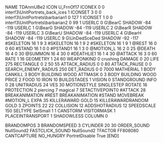 NAME TDAnmUBe2
ICON U_FrnOf17
ICONEX 0 0 interf3\UnitPortrets\_back_ices 1
ICONSET 3 0 0 interf3\UnitPortrets\barbarian1 0 127 1
ICONSET 1 0 0 interf3\UnitPortrets\barbarian2 0 99 1
USERLC 0 G\BearC SHADOW -84 -119
USERLC 1 G\BearG SHADOW -84 -119
USERLC 2 G\BearR SHADOW -84 -119
USERLC 3 G\BearU SHADOW -84 -119
USERLC 4 G\BearH SHADOW -84 -119
USERLC 9 G\UnDedSceDed SHADOW -92 -117
#SKELETON               16 1 9 3
#SKELETON               16 1 9 2
#SKELETON               16 1 9 1
@REST      		16 0 0 60
#STAND     		16 1 0 0
#PSTAND1    		16 1 3 0
@MOTION_L  		16 2 0 25
@DEATH     		16 4 0 30
@SUMMON     		16 4 30 0
#DEATHLIE1 		16 1 4 30
@ATTACK   		16 3 0 60
RATE 1 16
GEOMETRY 		1 24 60
WEAPONKIND 		0 crushing
DAMAGE   		0 20
LIFE     		275
RECTANGLE 		0 2 50 55
ATTACK_RADIUS 		0 0 80
ATTACK_PAUSE 		0 0
SEARCH_ENEMY_RADIUS 	250
DET_RADIUS 		0 0 7000
MATHERIAL 		1 BODY
CANKILL 3 BODY BUILDING WOOD 
ATTMASK 0 3 BODY BUILDING WOOD 
PRICE 			2 FOOD 10 IRON 10
BUILDSTAGES 		1
VISION 			0
STANDGROUND
INFO 			0 28
UNITRADIUS 		24
VES 			30
MOTIONSTYLE 		SINGLESTEP
ROTATE 			16
PROTECTION 		2 piercing 7 magical 7
SETACTIVEPOINT0 	#ATTACK 28
BREAKANIMATION 		#REST
BREAKANIMATION 		#STAND
MOVEBREAK 		#MOTION_L
EXPA 			35
KILLERAWARD             GOLD 15
KILLERAWARDRANDOM       GOLD 3
ZPOINTS 		22 22
COLLISION 		12
ADDSHOTRADIUS 12
SPEEDSCALE              150
SELTYPE SelSmall 1 1
CANSTORM
VISITORMASK 1
PLACEINTRANSPORT 1
SHADOWLESS
COLUMN 0

BRANDOMPOS 3
BRANDOMSPEED 3
CYLINDER 20 30
ORDER_SOUND NullSound2
FASTCLICK_SOUND NullSound2
TFACTOR FF808080
CANTCAPTURE
NO_HUNGRY
PortretDisable True
[END]
